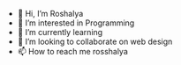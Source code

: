 - 👋 Hi, I’m Roshalya
- 👀 I’m interested in Programming
- 🌱 I’m currently learning
- 💞️ I’m looking to collaborate on web design
- 📫 How to reach me rosshalya

<!---
Roshalya/Roshalya is a ✨ special ✨ repository because its `README.md` (this file) appears on your GitHub profile.
You can click the Preview link to take a look at your changes.
--->
